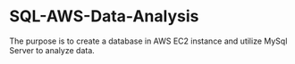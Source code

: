 # SQL-AWS-Data-Analysis
The purpose is to create a database in AWS EC2 instance and utilize MySql Server to analyze data.
